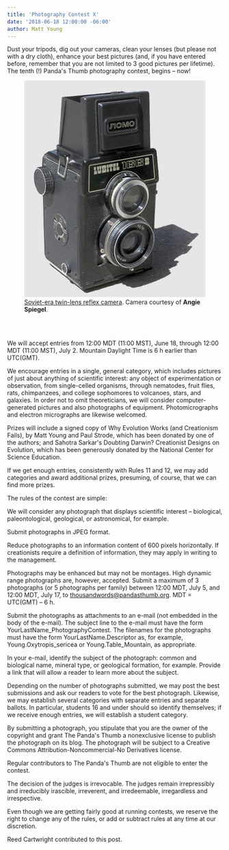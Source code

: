 ```yaml
---
title: 'Photography Contest X'
date: '2018-06-18 12:00:00 -06:00'
author: Matt Young
---
```

Dust your tripods, dig out your cameras, clean your lenses (but please not with a dry cloth), enhance your best pictures (and, if you have entered before, remember that you are not limited to 3 good pictures per lifetime). The tenth (!) Panda's Thumb photography contest, begins – now!

<figure>
<img src="/uploads/2018/IMG_2154_Twin-Lens_Reflex_600.jpg" alt="Camera"/>
<figcaption>
<a href="https://en.wikipedia.org/wiki/Lubitel">Soviet-era twin-lens reflex camera</a>. Camera courtesy of <b>Angie Spiegel</b>.
</figcaption>
</figure><br/><br/>
 

We will accept entries from 12:00 MDT (11:00 MST), June 18, through 12:00 MDT (11:00 MST), July 2. Mountain Daylight Time is 6 h earlier than UTC(GMT).

We encourage entries in a single, general category, which includes pictures of just about anything of scientific interest: any object of experimentation or observation, from single-celled organisms, through nematodes, fruit flies, rats, chimpanzees, and college sophomores to volcanoes, stars, and galaxies. In order not to omit theoreticians, we will consider computer-generated pictures and also photographs of equipment. Photomicrographs and electron micrographs are likewise welcomed.


Prizes will include a signed copy of Why Evolution Works (and Creationism Fails), by Matt Young and Paul Strode, which has been donated by one of the authors; and Sahotra Sarkar's Doubting Darwin? Creationist Designs on Evolution, which has been generously donated by the National Center for Science Education.


If we get enough entries, consistently with Rules 11 and 12, we may add categories and award additional prizes, presuming, of course, that we can find more prizes.


The rules of the contest are simple:


We will consider any photograph that displays scientific interest – biological, paleontological, geological, or astronomical, for example.


Submit photographs in JPEG format.


Reduce photographs to an information content of 600 pixels horizontally. If creationists require a definition of information, they may apply in writing to the management.


Photographs may be enhanced but may not be montages. High dynamic range photographs are, however, accepted.
Submit a maximum of 3 photographs (or 5 photographs per family) between 12:00 MDT, July 5, and 12:00 MDT, July 17, to thousandwords@pandasthumb.org. MDT = UTC(GMT) – 6 h.


Submit the photographs as attachments to an e-mail (not embedded in the body of the e-mail). The subject line to the e-mail must have the form YourLastName_PhotographyContest. The filenames for the photographs must have the form YourLastName.Descriptor as, for example, Young.Oxytropis_sericea or Young.Table_Mountain, as appropriate.


In your e-mail, identify the subject of the photograph: common and biological name, mineral type, or geological formation, for example. Provide a link that will allow a reader to learn more about the subject.


Depending on the number of photographs submitted, we may post the best submissions and ask our readers to vote for the best photograph. Likewise, we may establish several categories with separate entries and separate ballots. In particular, students 16 and under should so identify themselves; if we receive enough entries, we will establish a student category.


By submitting a photograph, you stipulate that you are the owner of the copyright and grant The Panda's Thumb a nonexclusive license to publish the photograph on its blog. The photograph will be subject to a Creative Commons Attribution-Noncommercial-No Derivatives license.


Regular contributors to The Panda's Thumb are not eligible to enter the contest.


The decision of the judges is irrevocable. The judges remain irrepressibly and irreducibly irascible, irreverent, and irredeemable, irregardless and irrespective.


Even though we are getting fairly good at running contests, we reserve the right to change any of the rules, or add or subtract rules at any time at our discretion.


Reed Cartwright contributed to this post.
